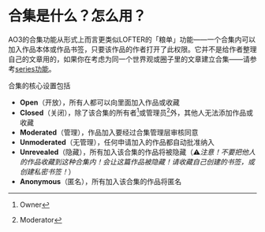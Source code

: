 # 合集是什么？怎么用？

AO3的合集功能从形式上而言更类似LOFTER的「粮单」功能——一个合集内可以加入作品本体或作品书签，只要该作品的作者打开了此权限。它并不是给作者整理自己的文章用的，如果你在考虑为同一个世界观或圈子里的文章建立合集——请参考[series功能](../chuang-zuo-zhe-zhi-nan/fa-bu-bai-ke/guan-yu-xi-lie.md)。



合集的核心设置包括

* **Open**（开放），所有人都可以向里面加入作品或收藏
* **Closed**（关闭），除了该合集的所有者[^1]或管理员[^2]外，其他人无法添加作品或收藏
* **Moderated**（管理），作品加入要经过合集管理层审核同意
* **Unmoderated**（无管理），任何申请加入的作品都自动批准纳入
* **Unrevealed**（隐藏），所有加入该合集的作品将被隐藏（⚠_注意！不要把他人的作品收藏到这种合集内！会让这篇作品被隐藏！请收藏自己创建的书签，或创建私密书签！_）
* **Anonymous**（匿名），所有加入该合集的作品将匿名

[^1]: Owner

[^2]: Moderator
